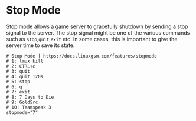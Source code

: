# Stop Mode

Stop mode allows a game server to gracefully shutdown by sending a stop signal to the server. The stop signal might be one of the various commands such as `stop`,`quit`,`exit` etc. In some cases, this is important to give the server time to save its state.

```text
# Stop Mode | https://docs.linuxgsm.com/features/stopmode
# 1: tmux kill
# 2: CTRL+c
# 3: quit
# 4: quit 120s
# 5: stop
# 6: q
# 7: exit
# 8: 7 Days to Die
# 9: GoldSrc
# 10: Teamspeak 3
stopmode="7"
```
